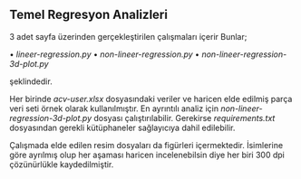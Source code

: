 ## Temel Regresyon Analizleri

3 adet sayfa üzerinden gerçekleştirilen çalışmaları içerir Bunlar;

• _lineer-regression.py_
• _non-lineer-regression.py_
• _non-lineer-regression-3d-plot.py_

şeklindedir.

Her birinde _acv-user.xlsx_ dosyasındaki veriler ve haricen elde edilmiş parça veri seti örnek olarak kullanılmıştır. En ayrıntılı analiz için _non-lineer-regression-3d-plot.py_ dosyası çalıştırılabilir. Gerekirse _requirements.txt_ dosyasından gerekli kütüphaneler sağlayıcıya dahil edilebilir. 

Çalışmada elde edilen resim dosyaları da figürleri içermektedir. İsimlerine göre ayrılmış olup her aşaması haricen incelenebilsin diye her biri 300 dpi çözünürlükle kaydedilmiştir.
